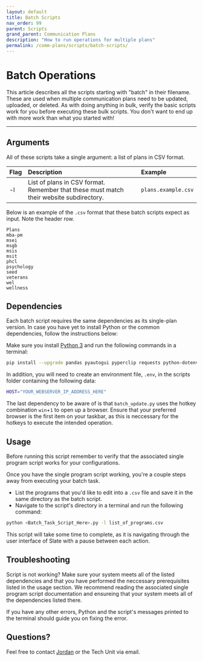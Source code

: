 ```yaml
---
layout: default
title: Batch Scripts
nav_order: 99
parent: Scripts
grand_parent: Communication Plans
description: "How to run operations for multiple plans"
permalink: /comm-plans/scripts/batch-scripts/
---
```


# Batch Operations
This article describes all the scripts starting with "batch" in their filename. These are used when multiple communication plans need to be updated, uploaded, or deleted. As with doing anything in bulk, verify the basic scripts work for you before executing these bulk scripts. You don't want to end up with more work than what you started with!

---

## Arguments
All of these scripts take a single argument: a list of plans in CSV format.

| Flag | Description                                                                             | Example             |
| :--- | :-------------------------------------------------------------------------------------- | :------------------ |
| -l   | List of plans in CSV format. Remember that these must match their website subdirectory. | `plans.example.csv` |

Below is an example of the `.csv` format that these batch scripts expect as input. Note the header row.

```csv
Plans
mba-pm
msei
msgb
msis
msit
phcl
psychology
seed
veterans
wel
wellness
```

## Dependencies
Each batch script requires the same dependencies as its single-plan version. In case you have yet to install Python or the common dependencies, follow the instructions below:

Make sure you install [Python 3](https://www.python.org/downloads/) and run the following commands in a terminal:

```bash
pip install --upgrade pandas pyautogui pyperclip requests python-dotenv
```

In addition, you will need to create an environment file, `.env`, in the scripts folder containing the following data:

```bash
HOST="YOUR_WEBSERVER_IP_ADDRESS_HERE"
```

The last dependency to be aware of is that `batch_update.py` uses the hotkey combination `win`+`1` to open up a browser. Ensure that your preferred browser is the first item on your taskbar, as this is neccessary for the hotkeys to execute the intended operation.

## Usage
Before running this script remember to verify that the associated single program script works for your configurations. 

Once you have the single program script working, you're a couple steps away from executing your batch task. 

* List the programs that you'd like to edit into a `.csv` file and save it in the same directory as the batch script. 
* Navigate to the script's directory in a terminal and run the following command:

```bash
python <Batch_Task_Script_Here>.py -l list_of_programs.csv
```

This script will take some time to complete, as it is navigating through the user interface of Slate with a pause between each action.   

## Troubleshooting
Script is not working? Make sure your system meets all of the listed dependencies and that you have performed the neccessary prerequisites listed in the usage section. We recommend reading the associated single program script documentation and ensureing that your system meets all of the dependencies listed there.

If you have any other errors, Python and the script's messages printed to the terminal should guide you on fixing the error.

## Questions?
Feel free to contact [Jordan](mailto:jordan.scruggs@msstate.edu) or the Tech Unit via email.
